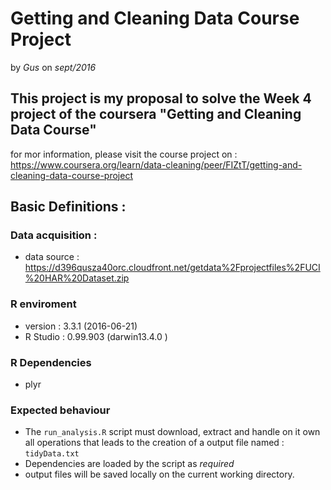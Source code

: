 # Getting and Cleaning Data Course Project 
by *Gus* on *sept/2016*

## This project is my proposal to solve the Week 4 project of the coursera "Getting and Cleaning Data Course"

for mor information, please visit the course project on : https://www.coursera.org/learn/data-cleaning/peer/FIZtT/getting-and-cleaning-data-course-project

## Basic Definitions :

### Data acquisition  :
* data source : https://d396qusza40orc.cloudfront.net/getdata%2Fprojectfiles%2FUCI%20HAR%20Dataset.zip

### R enviroment
* version :   3.3.1 (2016-06-21)
* R Studio : 0.99.903 (darwin13.4.0 )

### R Dependencies 
* plyr

### Expected behaviour
* The ``run_analysis.R`` script must download, extract and handle on it own all operations that leads to the creation of a output file named : ``tidyData.txt`` 
* Dependencies are loaded by the script as *required*
* output files will be saved locally on the current working directory.
  
  
  